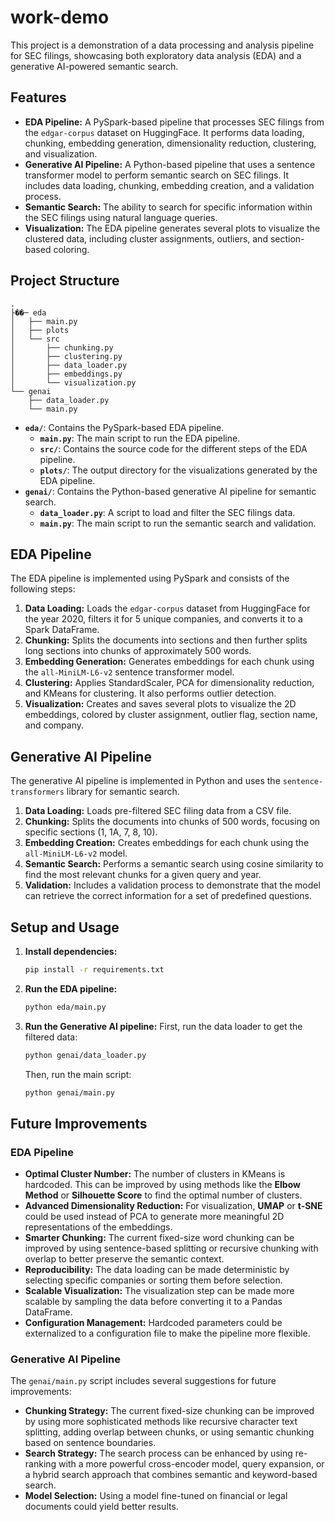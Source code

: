 # work-demo

This project is a demonstration of a data processing and analysis pipeline for SEC filings, showcasing both exploratory data analysis (EDA) and a generative AI-powered semantic search.

## Features

- **EDA Pipeline:** A PySpark-based pipeline that processes SEC filings from the `edgar-corpus` dataset on HuggingFace. It performs data loading, chunking, embedding generation, dimensionality reduction, clustering, and visualization.
- **Generative AI Pipeline:** A Python-based pipeline that uses a sentence transformer model to perform semantic search on SEC filings. It includes data loading, chunking, embedding creation, and a validation process.
- **Semantic Search:** The ability to search for specific information within the SEC filings using natural language queries.
- **Visualization:** The EDA pipeline generates several plots to visualize the clustered data, including cluster assignments, outliers, and section-based coloring.

## Project Structure

```
.
├��─ eda
│   ├── main.py
│   ├── plots
│   └── src
│       ├── chunking.py
│       ├── clustering.py
│       ├── data_loader.py
│       ├── embeddings.py
│       └── visualization.py
└── genai
    ├── data_loader.py
    └── main.py
```

- **`eda/`**: Contains the PySpark-based EDA pipeline.
  - **`main.py`**: The main script to run the EDA pipeline.
  - **`src/`**: Contains the source code for the different steps of the EDA pipeline.
  - **`plots/`**: The output directory for the visualizations generated by the EDA pipeline.
- **`genai/`**: Contains the Python-based generative AI pipeline for semantic search.
  - **`data_loader.py`**: A script to load and filter the SEC filings data.
  - **`main.py`**: The main script to run the semantic search and validation.

## EDA Pipeline

The EDA pipeline is implemented using PySpark and consists of the following steps:

1.  **Data Loading:** Loads the `edgar-corpus` dataset from HuggingFace for the year 2020, filters it for 5 unique companies, and converts it to a Spark DataFrame.
2.  **Chunking:** Splits the documents into sections and then further splits long sections into chunks of approximately 500 words.
3.  **Embedding Generation:** Generates embeddings for each chunk using the `all-MiniLM-L6-v2` sentence transformer model.
4.  **Clustering:** Applies StandardScaler, PCA for dimensionality reduction, and KMeans for clustering. It also performs outlier detection.
5.  **Visualization:** Creates and saves several plots to visualize the 2D embeddings, colored by cluster assignment, outlier flag, section name, and company.

## Generative AI Pipeline

The generative AI pipeline is implemented in Python and uses the `sentence-transformers` library for semantic search.

1.  **Data Loading:** Loads pre-filtered SEC filing data from a CSV file.
2.  **Chunking:** Splits the documents into chunks of 500 words, focusing on specific sections (1, 1A, 7, 8, 10).
3.  **Embedding Creation:** Creates embeddings for each chunk using the `all-MiniLM-L6-v2` model.
4.  **Semantic Search:** Performs a semantic search using cosine similarity to find the most relevant chunks for a given query and year.
5.  **Validation:** Includes a validation process to demonstrate that the model can retrieve the correct information for a set of predefined questions.

## Setup and Usage

1.  **Install dependencies:**
    ```bash
    pip install -r requirements.txt
    ```

2.  **Run the EDA pipeline:**
    ```bash
    python eda/main.py
    ```

3.  **Run the Generative AI pipeline:**
    First, run the data loader to get the filtered data:
    ```bash
    python genai/data_loader.py
    ```
    Then, run the main script:
    ```bash
    python genai/main.py
    ```

## Future Improvements

### EDA Pipeline

- **Optimal Cluster Number:** The number of clusters in KMeans is hardcoded. This can be improved by using methods like the **Elbow Method** or **Silhouette Score** to find the optimal number of clusters.
- **Advanced Dimensionality Reduction:** For visualization, **UMAP** or **t-SNE** could be used instead of PCA to generate more meaningful 2D representations of the embeddings.
- **Smarter Chunking:** The current fixed-size word chunking can be improved by using sentence-based splitting or recursive chunking with overlap to better preserve the semantic context.
- **Reproducibility:** The data loading can be made deterministic by selecting specific companies or sorting them before selection.
- **Scalable Visualization:** The visualization step can be made more scalable by sampling the data before converting it to a Pandas DataFrame.
- **Configuration Management:** Hardcoded parameters could be externalized to a configuration file to make the pipeline more flexible.

### Generative AI Pipeline

The `genai/main.py` script includes several suggestions for future improvements:

- **Chunking Strategy:** The current fixed-size chunking can be improved by using more sophisticated methods like recursive character text splitting, adding overlap between chunks, or using semantic chunking based on sentence boundaries.
- **Search Strategy:** The search process can be enhanced by using re-ranking with a more powerful cross-encoder model, query expansion, or a hybrid search approach that combines semantic and keyword-based search.
- **Model Selection:** Using a model fine-tuned on financial or legal documents could yield better results.
